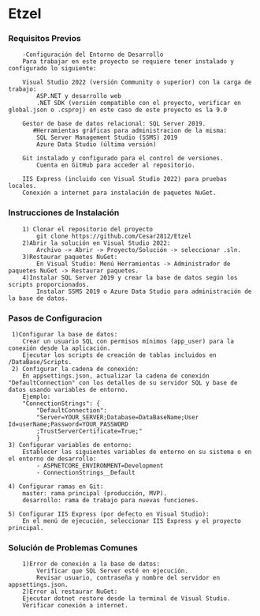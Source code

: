# Etzel

   ### Requisitos Previos
        -Configuración del Entorno de Desarrollo
        Para trabajar en este proyecto se requiere tener instalado y configurado lo siguiente:

        Visual Studio 2022 (versión Community o superior) con la carga de trabajo:
            ASP.NET y desarrollo web
            .NET SDK (versión compatible con el proyecto, verificar en global.json o .csproj) en este caso de este proyecto es la 9.0

        Gestor de base de datos relacional: SQL Server 2019.
           #Herramientas gráficas para administracion de la misma:
            SQL Server Management Studio (SSMS) 2019
            Azure Data Studio (última versión)

        Git instalado y configurado para el control de versiones.
            Cuenta en GitHub para acceder al repositorio.

        IIS Express (incluido con Visual Studio 2022) para pruebas locales.
        Conexión a internet para instalación de paquetes NuGet.

   ### Instrucciones de Instalación
        1) Clonar el repositorio del proyecto
            git clone https://github.com/Cesar2812/Etzel
        2)Abrir la solución en Visual Studio 2022:
            Archivo -> Abrir -> Proyecto/Solución -> seleccionar .sln.
        3)Restaurar paquetes NuGet:
            En Visual Studio: Menú Herramientas -> Administrador de paquetes NuGet -> Restaurar paquetes.
        4)Instalar SQL Server 2019 y crear la base de datos según los scripts proporcionados.
            Instalar SSMS 2019 o Azure Data Studio para administración de la base de datos.
  
   ### Pasos de Configuracion 
     1)Configurar la base de datos:
        Crear un usuario SQL con permisos mínimos (app_user) para la conexión desde la aplicación.
        Ejecutar los scripts de creación de tablas incluidos en /DataBase/Scripts.
     2) Configurar la cadena de conexión:
        En appsettings.json, actualizar la cadena de conexión "DefaultConnection" con los detalles de su servidor SQL y base de datos usando variables de entorno.
        Ejemplo:
        "ConnectionStrings": {
            "DefaultConnection":
            "Server=YOUR_SERVER;Database=DataBaseName;User Id=userName;Password=YOUR_PASSWORD
            ;TrustServerCertificate=True;"
            }
    3) Configurar variables de entorno:
        Establecer las siguientes variables de entorno en su sistema o en el entorno de desarrollo:
            - ASPNETCORE_ENVIRONMENT=Development
            - ConnectionStrings__Default

    4) Configurar ramas en Git:
        master: rama principal (producción, MVP).
        desarrollo: rama de trabajo para nuevas funciones.
    
    5) Configurar IIS Express (por defecto en Visual Studio):
        En el menú de ejecución, seleccionar IIS Express y el proyecto principal.


    
   ### Solución de Problemas Comunes
        1)Error de conexión a la base de datos:
            Verificar que SQL Server esté en ejecución.
            Revisar usuario, contraseña y nombre del servidor en appsettings.json.
        2)Error al restaurar NuGet:
        Ejecutar dotnet restore desde la terminal de Visual Studio.
        Verificar conexión a internet.
   